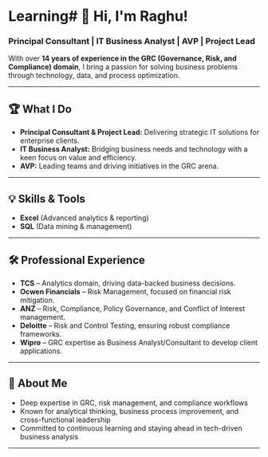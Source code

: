 # Learning# 👋 Hi, I'm Raghu!

### Principal Consultant | IT Business Analyst | AVP | Project Lead

With over **14 years of experience in the GRC (Governance, Risk, and Compliance) domain**, I bring a passion for solving business problems through technology, data, and process optimization.

---

## 🏆 What I Do

- **Principal Consultant & Project Lead:** Delivering strategic IT solutions for enterprise clients.
- **IT Business Analyst:** Bridging business needs and technology with a keen focus on value and efficiency.
- **AVP:** Leading teams and driving initiatives in the GRC arena.

---

## 💡 Skills & Tools

- **Excel** (Advanced analytics & reporting)
- **SQL** (Data mining & management)

---

## 🛠️ Professional Experience

- **TCS** – Analytics domain, driving data-backed business decisions.
- **Ocwen Financials** – Risk Management, focused on financial risk mitigation.
- **ANZ** – Risk, Compliance, Policy Governance, and Conflict of Interest management.
- **Deloitte** – Risk and Control Testing, ensuring robust compliance frameworks.
- **Wipro** – GRC expertise as Business Analyst/Consultant to develop client applications.

---

## 🚀 About Me

- Deep expertise in GRC, risk management, and compliance workflows
- Known for analytical thinking, business process improvement, and cross-functional leadership
- Committed to continuous learning and staying ahead in tech-driven business analysis

---
